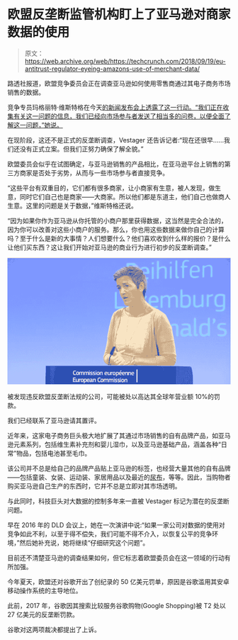 # 欧盟反垄断监管机构盯上了亚马逊对商家数据的使用 

> 原文：<https://web.archive.org/web/https://techcrunch.com/2018/09/19/eu-antitrust-regulator-eyeing-amazons-use-of-merchant-data/>

路透社报道，欧盟竞争委员会正在调查亚马逊如何使用零售商通过其电子商务市场销售的数据。

竞争专员玛格丽特·维斯特格在今天[的新闻发布会上透露了这一行动。“我们正在收集有关这一问题的信息，我们已经向市场参与者发送了相当多的问卷，以便全面了解这一问题，”她说。](https://web.archive.org/web/20230215190227/https://ec.europa.eu/avservices/video/player.cfm?ref=I160574)

在现阶段，这还不是正式的反垄断调查，Vestager 还告诉记者:“现在还很早……我们还没有正式立案。但我们正努力确保了解全貌。”

欧盟委员会似乎在试图确定，与亚马逊销售的产品相比，在亚马逊平台上销售的第三方商家是否处于劣势，从而与一些市场参与者直接竞争。

“这些平台有双重目的，它们都有很多商家，让小商家有生意，被人发现，做生意，同时它们自己也是商家——大商家。所以他们都是东道主，他们自己也做商人生意。这里的问题是关于数据，”维斯特格还说。

“因为如果你作为亚马逊从你托管的小商户那里获得数据，这当然是完全合法的，因为你可以改善对这些小商户的服务。那么，你也用这些数据来做你自己的计算吗？至于什么是新的大事情？人们想要什么？他们喜欢收到什么样的报价？是什么让他们买东西？这让我们开始对亚马逊的商业行为进行初步的反垄断调查。”

![](img/c4110fa12bb4a9a7558694c3bdd7b258.png)

被发现违反欧盟反垄断法规的公司，可能被处以高达其全球年营业额 10%的罚款。

我们已经联系了亚马逊请其置评。

近年来，这家电子商务巨头极大地扩展了其通过市场销售的自有品牌产品，如亚马逊元素系列，包括维生素补充剂和婴儿湿巾，以及亚马逊基础产品，涵盖各种“日常”物品，包括电池甚至毛巾。

该公司并不总是给自己的品牌产品贴上亚马逊的标签，也经营大量其他的自有品牌——包括童装、女装、运动装、家居用品以及最近的[尿布](https://web.archive.org/web/20230215190227/https://techcrunch.com/2018/09/17/amazon-takes-on-the-honest-company-with-new-brand-of-eco-diapers-earth-eden/)，等等。因此，当购物者购买亚马逊自己生产的东西时，它并不总是立即对其市场透明。

与此同时，科技巨头对大数据的控制多年来一直被 Vestager 标记为潜在的反垄断问题。

早在 2016 年的 DLD 会议上，她在一次演讲中说:“如果一家公司对数据的使用对竞争如此不利，以至于得不偿失，我们可能不得不介入，以恢复公平的竞争环境，”然后她补充说，她将继续“仔细研究这个问题”。

目前还不清楚亚马逊的调查结果如何，但它标志着欧盟委员会在这一领域的行动有所加强。

今年夏天，欧盟还对谷歌开出了创纪录的 50 亿美元罚单，原因是谷歌滥用其安卓移动操作系统的主导地位。

此前，2017 年，谷歌因其搜索比较服务谷歌购物(Google Shopping)被 T2 处以 27 亿美元的反垄断罚款。

谷歌对这两项裁决都提出了上诉。